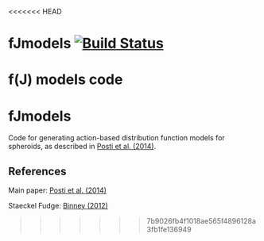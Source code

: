 <<<<<<< HEAD
# fJmodels  [![Build Status](https://drone.io/github.com/lposti/fJmodels/status.png)](https://drone.io/github.com/lposti/fJmodels/latest)
f(J) models code 
=======
# fJmodels

Code for generating action-based distribution function models for spheroids,
as described in [Posti et al. (2014)](http://adsabs.harvard.edu/abs/2014arXiv1411.7897P).

## References

Main paper: [Posti et al. (2014)](http://adsabs.harvard.edu/abs/2014arXiv1411.7897P)

Staeckel Fudge: [Binney (2012)](http://adsabs.harvard.edu/abs/2012MNRAS.426.1324B)
>>>>>>> 7b9026fb4f1018ae565f4896128a3fb1fe136949
